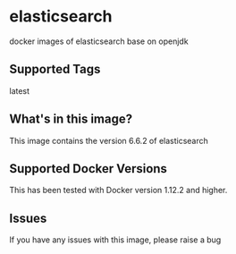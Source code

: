 # elasticsearch
docker images of elasticsearch base on openjdk

## Supported Tags
latest

## What's in this image?
This image contains the version 6.6.2 of elasticsearch


## Supported Docker Versions
This has been tested with Docker version 1.12.2 and higher.

## Issues
If you have any issues with this image, please raise a bug
